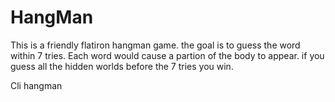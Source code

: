 # HangMan
This is a friendly flatiron hangman game. the goal is to guess the word within 7 tries. Each word would cause a partion of the body to appear. if you guess all the hidden worlds before the 7 tries you win. 


Cli hangman
